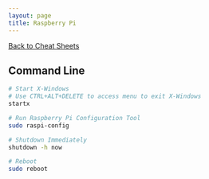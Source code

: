 ```yaml
---
layout: page
title: Raspberry Pi
---
```

[Back to Cheat Sheets](/resources/cheat-sheets/)

## Command Line

```bash
# Start X-Windows
# Use CTRL+ALT+DELETE to access menu to exit X-Windows
startx

# Run Raspberry Pi Configuration Tool
sudo raspi-config

# Shutdown Immediately
shutdown -h now

# Reboot
sudo reboot
```
